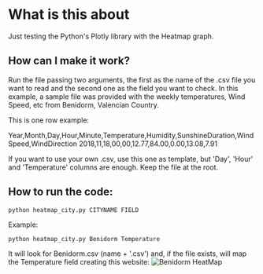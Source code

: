 # What is this about

Just testing the Python's Plotly library with the Heatmap graph.

## How can I make it work?

Run the file passing two arguments, the first as the name of the .csv file you want to read and the second one as the field you want to check. In this example, a sample file was provided with the weekly temperatures, Wind Speed, etc from Benidorm, Valencian Country.

This is one row example:

Year,Month,Day,Hour,Minute,Temperature,Humidity,SunshineDuration,WindSpeed,WindDirection
2018,11,18,00,00,12.77,84.00,0.00,13.08,7.91

If you want to use your own .csv, use this one as template, but 'Day', 'Hour' and 'Temperature' columns are enough. Keep the file at the root.

## How to run the code:

`python heatmap_city.py CITYNAME FIELD`

Example:

`python heatmap_city.py Benidorm Temperature`

It will look for Benidorm.csv (name + '.csv') and, if the file exists, will map the Temperature field creating this website:
![Benidorm HeatMap](https://i.imgur.com/27iDE2d.jpg)
